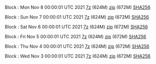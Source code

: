 Block : Mon Nov  8 00:00:01 UTC 2021 [7z](https://transfer.sh/KBsmCc/bootstrap.dat.20211108.7z) (624M) [zip](https://transfer.sh/NeN0l7/bootstrap.dat.20211108.zip) (672M) [SHA256](https://transfer.sh/P8vCmk/sha256.txt)

Block : Sun Nov  7 00:00:01 UTC 2021 [7z](https://transfer.sh/fmU5y0/bootstrap.dat.20211107.7z) (624M) [zip](https://transfer.sh/ERfuPI/bootstrap.dat.20211107.zip) (672M) [SHA256](https://transfer.sh/q6d0hU/sha256.txt)

Block : Sat Nov  6 00:00:01 UTC 2021 [7z](https://transfer.sh/oRJFwv/bootstrap.dat.20211106.7z) (624M) [zip](https://transfer.sh/HQGy9b/bootstrap.dat.20211106.zip) (672M) [SHA256](https://transfer.sh/9sO0pR/sha256.txt)

Block : Fri Nov  5 00:00:01 UTC 2021 [7z](https://transfer.sh/UT86jo/bootstrap.dat.20211105.7z) (624M) [zip](https://transfer.sh/DLyHH7/bootstrap.dat.20211105.zip) (672M) [SHA256](https://transfer.sh/hOQnvN/sha256.txt)

Block : Thu Nov  4 00:00:01 UTC 2021 [7z](https://transfer.sh/pFwY4T/bootstrap.dat.20211104.7z) (624M) [zip](https://transfer.sh/EbICDl/bootstrap.dat.20211104.zip) (672M) [SHA256](https://transfer.sh/uvqJp1/sha256.txt)

Block : Wed Nov  3 00:00:01 UTC 2021 [7z](https://transfer.sh/AhWg2D/bootstrap.dat.20211103.7z) (624M) [zip](https://transfer.sh/ypmqE7/bootstrap.dat.20211103.zip) (672M) [SHA256](https://transfer.sh/DjVjg6/sha256.txt)
